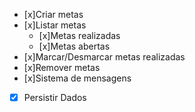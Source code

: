 - [x]Criar metas
- [x]Listar metas
    - [x]Metas realizadas
    - [x]Metas abertas
- [x]Marcar/Desmarcar metas realizadas
- [x]Remover metas
- [x]Sistema de mensagens
- [x] Persistir Dados